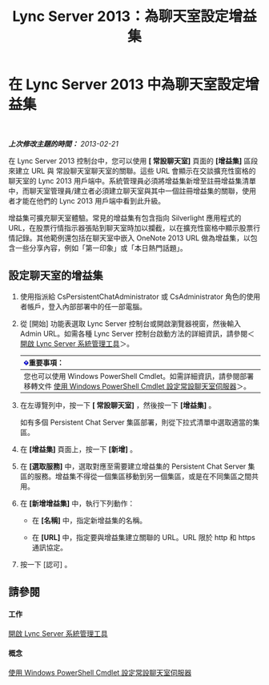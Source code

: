 ﻿---
title: Lync Server 2013：為聊天室設定增益集
TOCTitle: 為聊天室設定增益集
ms:assetid: 4eeaf19e-8369-4f6f-af65-a283cf7daa1c
ms:mtpsurl: https://technet.microsoft.com/zh-tw/library/JJ204878(v=OCS.15)
ms:contentKeyID: 49290880
ms.date: 08/10/2015
mtps_version: v=OCS.15
ms.translationtype: HT
---

# 在 Lync Server 2013 中為聊天室設定增益集

 

_**上次修改主題的時間：** 2013-02-21_

在 Lync Server 2013 控制台中，您可以使用 **\[ 常設聊天室\]** 頁面的 **\[增益集\]** 區段來建立 URL 與 常設聊天室聊天室的關聯。這些 URL 會顯示在交談擴充性窗格的聊天室的 Lync 2013 用戶端中。系統管理員必須將增益集新增至註冊增益集清單中，而聊天室管理員/建立者必須建立聊天室與其中一個註冊增益集的關聯，使用者才能在他們的 Lync 2013 用戶端中看到此升級。

增益集可擴充聊天室體驗。常見的增益集有包含指向 Silverlight 應用程式的 URL，在股票行情指示器張貼到聊天室時加以攔截，以在擴充性窗格中顯示股票行情記錄。其他範例還包括在聊天室中嵌入 OneNote 2013 URL 做為增益集，以包含一些分享內容，例如「第一印象」或「本日熱門話題」。

## 設定聊天室的增益集

1.  使用指派給 CsPersistentChatAdministrator 或 CsAdministrator 角色的使用者帳戶，登入內部部署中的任一部電腦。

2.  從 \[開始\] 功能表選取 Lync Server 控制台或開啟瀏覽器視窗，然後輸入 Admin URL。如需各種 Lync Server 控制台啟動方法的詳細資訊，請參閱＜ [開啟 Lync Server 系統管理工具](lync-server-2013-open-lync-server-administrative-tools.md)＞。
    
    <table>
    <thead>
    <tr class="header">
    <th><img src="images/Gg412908.important(OCS.15).gif" title="important" alt="important" />重要事項：</th>
    </tr>
    </thead>
    <tbody>
    <tr class="odd">
    <td>您也可以使用 Windows PowerShell Cmdlet。如需詳細資訊，請參閱部署移轉文件 <a href="configuring-persistent-chat-server-by-using-windows-powershell-cmdlets.md">使用 Windows PowerShell Cmdlet 設定常設聊天室伺服器</a>＞。</td>
    </tr>
    </tbody>
    </table>


3.  在左導覽列中，按一下 **\[ 常設聊天室\]** ，然後按一下 **\[增益集\]** 。
    
    如有多個 Persistent Chat Server 集區部署，則從下拉式清單中選取適當的集區。

4.  在 **\[增益集\]** 頁面上，按一下 **\[新增\]** 。

5.  在 **\[選取服務\]** 中，選取對應至需要建立增益集的 Persistent Chat Server 集區的服務。增益集不得從一個集區移動到另一個集區，或是在不同集區之間共用。

6.  在 **\[新增增益集\]** 中，執行下列動作：
    
      - 在 **\[名稱\]** 中，指定新增益集的名稱。
    
      - 在 **\[URL\]** 中，指定要與增益集建立關聯的 URL。URL 限於 http 和 https 通訊協定。

7.  按一下 \[認可\] 。

## 請參閱

#### 工作

[開啟 Lync Server 系統管理工具](lync-server-2013-open-lync-server-administrative-tools.md)  

#### 概念

[使用 Windows PowerShell Cmdlet 設定常設聊天室伺服器](configuring-persistent-chat-server-by-using-windows-powershell-cmdlets.md)

